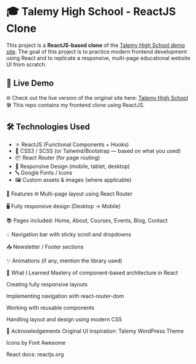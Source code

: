 # 🎓 Talemy High School - ReactJS Clone

This project is a **ReactJS-based clone** of the [Talemy High School demo site](https://talemy.themespirit.com/high-school/). The goal of this project is to practice modern frontend development using React and to replicate a responsive, multi-page educational website UI from scratch.

## 🚀 Live Demo

🌐 Check out the live version of the original site here: [Talemy High School](https://talemy.themespirit.com/high-school/)  
🛠️ This repo contains my frontend clone using ReactJS.

## 🛠️ Technologies Used

- ⚛️ ReactJS (Functional Components + Hooks)
- 💅 CSS3 / SCSS (or Tailwind/Bootstrap — based on what you used)
- 📦 React Router (for page routing)
- 📱 Responsive Design (mobile, tablet, desktop)
- 🔤 Google Fonts / Icons
- 🖼️ Custom assets & images (where applicable)

🔧 Features
🌐 Multi-page layout using React Router

🖥️ Fully responsive design (Desktop → Mobile)

📚 Pages included: Home, About, Courses, Events, Blog, Contact

💡 Navigation bar with sticky scroll and dropdowns

📥 Newsletter / Footer sections

✨ Animations (if any, mention the library used)

🧠 What I Learned
Mastery of component-based architecture in React

Creating fully responsive layouts

Implementing navigation with react-router-dom

Working with reusable components

Handling layout and design using modern CSS

🙌 Acknowledgements
Original UI inspiration: Talemy WordPress Theme

Icons by Font Awesome

React docs: reactjs.org
